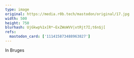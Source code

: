 ```yaml
---
type: image
original: https://media.r0b.tech/mastodon/original/17.jpg
width: 500
height: 750
blurhash: UjGkwp%1x[R*~ExZWoWVV|xtRjt7I;t6n$j[
refs:
  mastodon_card: ['111415873488963827']
---
```


In Bruges
